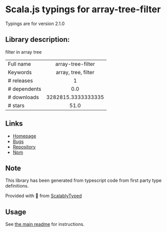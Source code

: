 
# Scala.js typings for array-tree-filter

Typings are for version 2.1.0

## Library description:
filter in array tree

|                    |                 |
| ------------------ | :-------------: |
| Full name          | array-tree-filter |
| Keywords           | array, tree, filter |
| # releases         | 1 |
| # dependents       | 0.0 |
| # downloads        | 3282815.3333333335 |
| # stars            | 51.0 |

## Links
- [Homepage](https://github.com/afc163/array-tree-filter#readme)
- [Bugs](https://github.com/afc163/array-tree-filter/issues)
- [Repository](https://github.com/afc163/array-tree-filter)
- [Npm](https://www.npmjs.com/package/array-tree-filter)
    


## Note
This library has been generated from typescript code from first party type definitions.

Provided with :purple_heart: from [ScalablyTyped](https://github.com/oyvindberg/ScalablyTyped)

## Usage
See [the main readme](../../readme.md) for instructions.


